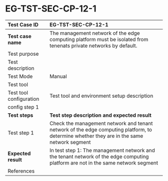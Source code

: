 # EG-TST-SEC-CP-12-1



| Test Case ID            | EG-TST-SEC-CP-12-1                                           |
| :---------------------- | :----------------------------------------------------------- |
| **Test case name**      | The management network of the edge computing platform must be isolated from tenenats private networks by default. |
| Test purpose            |                                                              |
| Test description        |                                                              |
| Test Mode               | Manual                                                       |
| Test tool               |                                                              |
| Test tool configuration | Test tool and environment setup description                  |
| config step 1           |                                                              |
| **Test steps**          | **Test step description and expected result**                |
| Test step 1             | Check the management network and tenant network of the edge computing platform, to determine whether they are in the same network segment<br/> |
| **Expected result**     | In test step 1: The management network and the tenant network of the edge computing platform are not in the same network segment<br/> |
| References              |                                                              |

